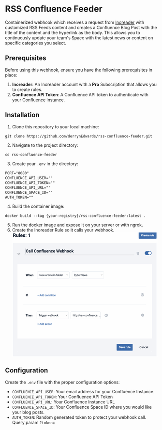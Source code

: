 # RSS Confluence Feeder

Containerized webhook which receives a request from [Inoreader](https://www.inoreader.com) 
with customized RSS Feeds content and creates a Confluence Blog Post 
with the title of the content and the hyperlink as the body. This allows 
you to continuously update your team's Space with the latest news or content 
on specific categories you select.

## Prerequisites

Before using this webhook, ensure you have the following prerequisites in place:  

1. **Inoreader**: An Inoreader account with a **Pro** Subscription that allows you 
to create rules.
2. **Confluence API Token**: A Confluence API token to authenticate with your Confluence 
instance.

## Installation

1. Clone this repository to your local machine:
```shell
git clone https://github.com/derrynEdwards/rss-confluence-feeder.git
```
2. Navigate to the project directory:
```shell
cd rss-confluence-feeder
```
3. Create your `.env` in the directory:
```shell
PORT="8080"
CONFLUENCE_API_USER=""
CONFLUENCE_API_TOKEN=""
CONFLUENCE_API_URL=""
CONFLUENCE_SPACE_ID=""
AUTH_TOKEN=""
```
4. Build the container image:
```shell
docker build --tag {your-registry}/rss-confluence-feeder:latest .
```
5. Run the docker image and expose it on your server or with ngrok.
6. Create the Inoreader Rule so it calls your webhook.
![inoreader-rule](screenshots/inoreader-rule.png)

## Configuration

Create the `.env` file with the proper configuration options: 

- `CONFLUENCE_API_USER`: Your email address for your Confluence Instance.
- `CONFLUENCE_API_TOKEN`: Your Confluence API Token
- `CONFLUENCE_API_URL`: Your Confluence Instance URL
- `CONFLUENCE_SPACE_ID`: Your Confluence Space ID where you would like your blog posts.
- `AUTH_TOKEN`: Random generated token to protect your webhook call. Query param `?token=`
